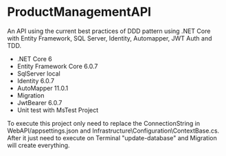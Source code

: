 
# ProductManagementAPI
An API using the current best practices of DDD pattern using .NET Core with Entity Framework, SQL Server, Identity, Automapper, JWT Auth and TDD.

- .NET Core 6
- Entity Framework Core 6.0.7
- SqlServer local
- Identity 6.0.7
- AutoMapper 11.0.1
- Migration
- JwtBearer 6.0.7
- Unit test with MsTest Project

To execute this project only need to replace the ConnectionString in WebAPI/appsettings.json and Infrastructure\Configuration\ContextBase.cs. After it just need to execute on Terminal "update-database" and Migration will create everything.


